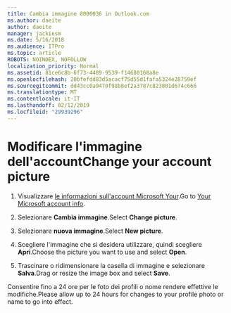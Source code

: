 ```yaml
---
title: Cambia immagine 8000036 in Outlook.com
ms.author: daeite
author: daeite
manager: jackiesm
ms.date: 5/16/2018
ms.audience: ITPro
ms.topic: article
ROBOTS: NOINDEX, NOFOLLOW
localization_priority: Normal
ms.assetid: 81ce6c8b-6f73-4489-9539-f14680168a8e
ms.openlocfilehash: 20bfefdd83d5acacf75d55d1fafa5324e28759ef
ms.sourcegitcommit: dd43cc0a9470f98b8ef2a3787c823801d674c666
ms.translationtype: MT
ms.contentlocale: it-IT
ms.lasthandoff: 02/12/2019
ms.locfileid: "29939296"
---
```

# <a name="change-your-account-picture"></a><span data-ttu-id="9e8c9-102">Modificare l'immagine dell'account</span><span class="sxs-lookup"><span data-stu-id="9e8c9-102">Change your account picture</span></span>

1. <span data-ttu-id="9e8c9-103">Visualizzare [le informazioni sull'account Microsoft Your](https://go.microsoft.com/fwlink/p/?linkid=860841).</span><span class="sxs-lookup"><span data-stu-id="9e8c9-103">Go to [Your Microsoft account info](https://go.microsoft.com/fwlink/p/?linkid=860841).</span></span>
    
2. <span data-ttu-id="9e8c9-104">Selezionare **Cambia immagine**.</span><span class="sxs-lookup"><span data-stu-id="9e8c9-104">Select **Change picture**.</span></span> 
    
3. <span data-ttu-id="9e8c9-105">Selezionare **nuova immagine**.</span><span class="sxs-lookup"><span data-stu-id="9e8c9-105">Select **New picture**.</span></span> 
    
4. <span data-ttu-id="9e8c9-106">Scegliere l'immagine che si desidera utilizzare, quindi scegliere **Apri**.</span><span class="sxs-lookup"><span data-stu-id="9e8c9-106">Choose the picture you want to use and select **Open**.</span></span> 
    
5. <span data-ttu-id="9e8c9-107">Trascinare o ridimensionare la casella di immagine e selezionare **Salva**.</span><span class="sxs-lookup"><span data-stu-id="9e8c9-107">Drag or resize the image box and select **Save**.</span></span> 
    
<span data-ttu-id="9e8c9-108">Consentire fino a 24 ore per le foto dei profili o nome rendere effettive le modifiche.</span><span class="sxs-lookup"><span data-stu-id="9e8c9-108">Please allow up to 24 hours for changes to your profile photo or name to go into effect.</span></span>
  

